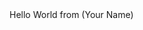 <!DOCTYPE html>
   <html>
      <head>
         <meta charset="utf-8"/>
         <title>Hello World Web Site</title>
      </head>
      <body>
         Hello World from (Your Name)
      </body>
   </html>

